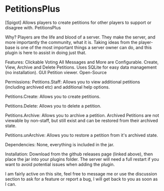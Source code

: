 # PetitionsPlus
[Spigot] Allows players to create petitions for other players to support or disagree with.
PetitionsPlus

Why?
Players are the life and blood of a server. They make the server, and more importantly the community, what it is. Taking ideas from the player-base is one of the most important things a server owner can do, and this plugin is here to assist in doing just that.


Features:
Clickable Voting
All Messages and More are Configurable.
Create, View, Archive and Delete Petitions.
Uses SQLite for easy data management (no installation).
GUI Petition viewer.
Open-Source

Permissions:
Petitions.Staff:
Allows you to view additional petitions (including archived etc) and additional help options.

Petitions.Create:
Allows you to create petitions.

Petitions.Delete:
Allows you to delete a petition.

Petitions.Archive:
Allows you to archive a petition.
Archived Petitions are not viewable by non-staff, but still exist and can be restored from their archived state.

Petitions.unArchive:
Allows you to restore a petition from it's archived state.



Dependencies:
None, everything is included in the jar.

Installation:
Download from the github releases page (linked above), then place the jar into your plugins folder. The server will need a full restart if you want to avoid potential issues when adding the plugin.

I am fairly active on this site, feel free to message me or use the discussion section to ask for a feature or report a bug, I will get back to you as soon as I can.
